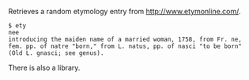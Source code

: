 Retrieves a random etymology entry from http://www.etymonline.com/.

    $ ety
    nee
    introducing the maiden name of a married woman, 1758, from Fr. ne,
    fem. pp. of natre "born," from L. natus, pp. of nasci "to be born"
    (Old L. gnasci; see genus).

There is also a library.
